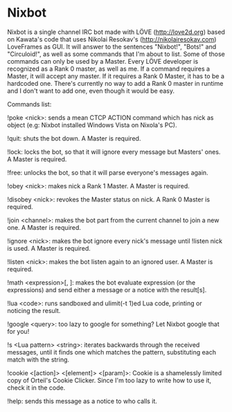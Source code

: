 Nixbot
======

Nixbot is a single channel IRC bot made with LÖVE (http://love2d.org) based on Kawata's code that uses Nikolai Resokav's (http://nikolairesokav.com) LoveFrames as GUI.
It will answer to the sentences "Nixbot!", "Bots!" and "Circuloid!", as well as some commands that I'm about to list.
Some of those commands can only be used by a Master. Every LÖVE developer is recognized as a Rank 0 master, as well as me.
If a command requires a Master, it will accept any master. If it requires a Rank 0 Master, it has to be a hardcoded one.
There's currently no way to add a Rank 0 master in runtime and I don't want to add one, even though it would be easy.



Commands list:

!poke \<nick\>: sends a mean CTCP ACTION command which has nick as object (e.g: Nixbot installed Windows Vista on Nixola's PC).

!quit: shuts the bot down. A Master is required.

!lock: locks the bot, so that it will ignore every message but Masters' ones. A Master is required.

!free: unlocks the bot, so that it will parse everyone's messages again.

!obey \<nick\>: makes nick a Rank 1 Master. A Master is required.

!disobey \<nick\>: revokes the Master status on nick. A Rank 0 Master is required.

!join \<channel\>: makes the bot part from the current channel to join a new one. A Master is required.

!ignore \<nick\>: makes the bot ignore every nick's message until !listen nick is used. A Master is required.

!listen \<nick\>: makes the bot listen again to an ignored user. A Master is required.

!math \<expression\>[, <expressions>]: makes the bot evaluate expression (or the expressions) and send either a message or a notice with the result[s].

!lua \<code\>: runs sandboxed and ulimit(-t 1)ed Lua code, printing or noticing the result.

!google \<query\>: too lazy to google for something? Let Nixbot google that for you!

!s \<Lua pattern\> \<string\>: iterates backwards through the received messages, until it finds one which matches the pattern, substituting each match with the string.

!cookie \<\[action\]\> \<\[element\]\> \<\[param\]\>: Cookie is a shamelessly limited copy of Orteil's Cookie Clicker. Since I'm too lazy to write how to use it, check it in the code.

!help: sends this message as a notice to who calls it.
